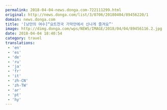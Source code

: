 ```yaml
---
permalink: 2018-04-04-news.donga.com-722111299.html
original: http://news.donga.com/list/3/0706/20180404/89456220/1
domain: news.donga.com
title: '[낭만의 여수]“요트천국 가막만에서 신나게 즐겨요”'
image: http://dimg.donga.com/wps/NEWS/IMAGE/2018/04/04/89456116.2.jpg
date: 2018-04-04 18:40:54
category: travel
translations: 
 - 'en'
 - 'es'
 - 'de'
 - 'ru'
 - 'ja'
 - 'fr'
 - 'it'
 - 'zh-CN'
 - 'zh-TW'
 - 'ar'
 - 'pt'
 - 'hy'
---
```


